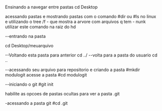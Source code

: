Ensinando a navegar entre pastas
cd Desktop

acessando pastas e mostrando pastas com o comando #dir ou #ls no linux
e utilizando o tree /f - que mostra a arvore com arquivos q tem - nunk utilizar este comando na raiz do hd

--entrando na pasta 

cd Desktop/meuarquivo

--Voltando esta pasta para anterior
cd ../
--volta para a pasta do usuario
cd ..

--acessando seu arquivo para repositorio e criando a pasta
#mkdir modulogit
acesse a pasta 
#cd modulogit

--iniciando o git
#git init

habilite as opcoes de pastas ocultas para ver a pasta .git

-acessando a pasta git
#cd .git
